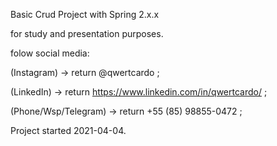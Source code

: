 Basic Crud Project with Spring 2.x.x

for study and presentation purposes.

folow social media:

(Instagram) -> return @qwertcardo ;

(LinkedIn) -> return https://www.linkedin.com/in/qwertcardo/ ;

(Phone/Wsp/Telegram) -> return +55 (85) 98855-0472 ;

Project started 2021-04-04.
